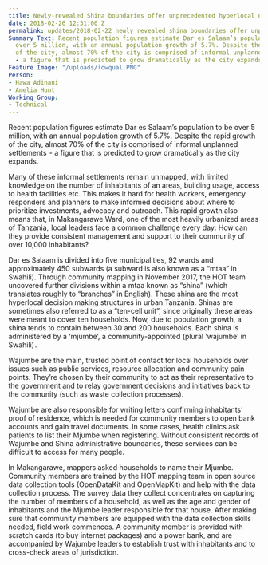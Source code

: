 ```yaml
---
title: Newly-revealed Shina boundaries offer unprecedented hyperlocal data for decisionmakers
date: 2018-02-26 12:31:00 Z
permalink: updates/2018-02-22_newly_revealed_shina_boundaries_offer_unprecedented_hyperlocal_data_for_decisionmakers
Summary Text: Recent population figures estimate Dar es Salaam’s population to be
  over 5 million, with an annual population growth of 5.7%. Despite the rapid growth
  of the city, almost 70% of the city is comprised of informal unplanned settlements
  - a figure that is predicted to grow dramatically as the city expands.
Feature Image: "/uploads/lowqual.PNG"
Person:
- Hawa Adinani
- Amelia Hunt
Working Group:
- Technical
---
```


Recent population figures estimate Dar es Salaam’s population to be over 5 million, with an annual population growth of 5.7%. Despite the rapid growth of the city, almost 70% of the city is comprised of informal unplanned settlements  - a figure that is predicted to grow dramatically as the city expands.

Many of these informal settlements remain unmapped , with limited knowledge on the number of inhabitants of an areas, building usage, access to health facilities etc. This makes it hard for health workers, emergency responders and planners to make informed decisions about where to prioritize investments, advocacy and outreach. This rapid growth also means that, in Makangarawe Ward, one of the most heavily urbanized areas of Tanzania,  local leaders face a common challenge every day: How can they provide consistent management and support to their community of over 10,000 inhabitants?

Dar es Salaam is divided into five municipalities, 92 wards and approximately 450 subwards (a subward is also known as a “mtaa” in Swahili). Through community mapping in November 2017, the HOT team uncovered further divisions within a mtaa known as “shina” (which translates roughly to “branches” in English). These shina are the most hyperlocal decision making structures in urban Tanzania. Shinas are sometimes also referred to as a “ten-cell unit”, since originally these areas were meant to cover ten households. Now, due to population growth, a shina tends to contain between 30 and 200 households. Each shina is administered by a ‘mjumbe’, a community-appointed (plural ‘wajumbe’ in Swahili) .

Wajumbe are the main, trusted point of contact for local households over issues such as public services, resource allocation and community pain points. They’re chosen by their community to act as their representative to the government and to relay government decisions and initiatives back to the community (such as waste collection processes).

Wajumbe are also responsible for writing letters confirming inhabitants’ proof of residence, which is needed for community members to open bank accounts and gain travel documents. In some cases, health clinics ask patients to list their Mjumbe when registering. Without consistent records of Wajumbe and Shina administrative boundaries, these services can be difficult to access for many people.

In Makangarawe, mappers asked households to name their Mjumbe. Community members are trained by the HOT mapping team in open source data collection tools (OpenDataKit and OpenMapKit) and help with the data collection process. The survey data they collect concentrates on capturing the number of members of a household, as well as the age and gender of inhabitants and the Mjumbe leader responsible for that house. After making sure that community members are equipped with the data collection skills needed, field work commences.  A community member is provided with scratch cards (to buy internet packages) and a power bank, and are accompanied by Wajumbe leaders to establish trust with inhabitants and to cross-check areas of jurisdiction.
